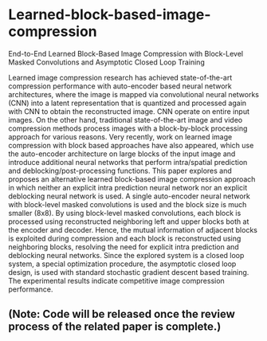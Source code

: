 # Learned-block-based-image-compression

End-to-End Learned Block-Based Image Compression with Block-Level Masked Convolutions and Asymptotic Closed Loop Training

Learned image compression research has achieved state-of-the-art compression performance with auto-encoder based neural network architectures, where the image is mapped via convolutional neural networks (CNN) into a latent representation that is quantized and processed again with CNN to obtain the reconstructed image. CNN operate on entire input images. On the other hand, traditional state-of-the-art image and video compression methods process images with a block-by-block processing approach for various reasons. Very recently, work on learned image compression with block based approaches have also appeared, which use the auto-encoder architecture on large blocks of the input image and introduce additional neural networks that perform intra/spatial prediction and deblocking/post-processing functions. This paper explores and proposes an alternative learned block-based image compression approach in which neither an explicit intra prediction neural network nor an explicit deblocking neural network is used. A single auto-encoder neural network with block-level masked convolutions is used and the block size is much smaller (8x8). By using block-level masked convolutions, each block is processed using reconstructed neighboring left and upper blocks both at the encoder and decoder. Hence, the mutual information of adjacent blocks is exploited during compression and each block is reconstructed using neighboring blocks, resolving the need for explicit intra prediction and deblocking neural networks. Since the explored system is a closed loop system, a special optimization procedure, the asymptotic closed loop design, is used with standard stochastic gradient descent based training. The experimental results indicate competitive image compression performance.

## (Note: Code will be released once the review process of the related paper is complete.)
